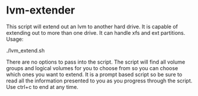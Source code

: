 # lvm-extender
This script will extend out an lvm to another hard drive. It is capable of extending out to more than one drive. It can handle xfs and ext partitions. Usage:

./lvm_extend.sh

There are no options to pass into the script. The script will find all volume groups and logical volumes for you to choose from so you can choose which ones you want to extend. It is a prompt based script so be sure to read all the information presented to you as you progress through the script. Use ctrl+c to end at any time.
